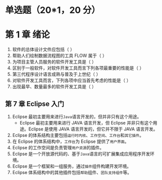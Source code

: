 # 单选题（20\*1，20 分）

# 第 1 章 绪论

1. 软件的总体设计文件应包括（ ）
2. 帮助人们绘制数据流程图的工具 FLOW 属于（ ）
3. 为项目主管人员服务的软件开发工具是（ ）
4. 区别于一般软件，对软件开发工具而言下列各项最重要的性能是（ ）
5. 第三代程序设计语言成熟与普及于上世纪（ ）
6. 对软件开发工具而言，下列各项中应当首先考虑的性能是（ ）
7. 出现最早、数量最多的软件开发工具是（ ）

## 第 7 章 Eclipse 入门

1. Eclipse 最初主要用来进行`Java`语言开发的，但并非只有这个用途。
   - Eclipse 最初主要用来进行 JAVA 语言开发，但 Eclipse 并非只有这个用途。Eclipse 是使用 JAVA 语言开发的，但它并不限于 JAVA 语言开发。
2. Eclipse 的体系结构主要包括`运行时内核`、`工作空间`、`工作台`和`其它插件`。
3. 在 Eclipse 的体系结构中，`工作台`为 Eclipse 提供了`用户界面`。
4. Eclipse 的工作空间是负责管理`用户资源`的插件。
5. Eclipse 是一个开放源代码的、基于`Java`语言的可扩展集成应用程序开发环境。
6. Eclipse 是一个框架和一组服务，通过`插件`组件构建开发环境。
7. Eclipse 体系结构中的其他插件包括`帮助`组件、`团队支持组件`等。
